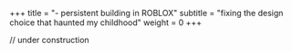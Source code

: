 +++
title = "- persistent building in ROBLOX"
subtitle = "fixing the design choice that haunted my childhood"
weight = 0
+++

// under construction